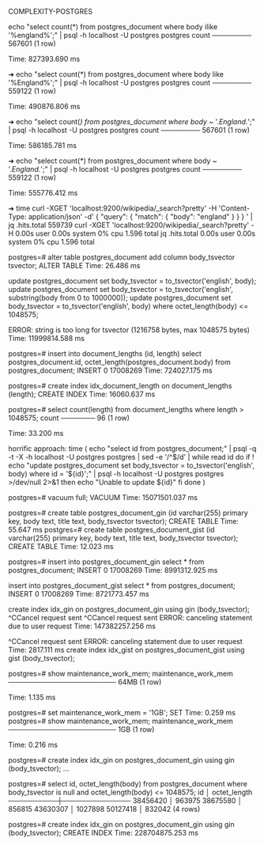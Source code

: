 COMPLEXITY-POSTGRES

echo "select count(*) from postgres_document where body ilike '%england%';" | psql -h localhost -U postgres postgres
 count
────────
 567601
(1 row)

Time: 827393.690 ms

➜ echo "select count(*) from postgres_document where body like '%England%';" | psql -h localhost -U postgres postgres
 count
────────
 559122
(1 row)

Time: 490876.806 ms

➜ echo "select count(*) from postgres_document where body ~* '.*England.*';" | psql -h localhost -U postgres postgres
 count
────────
 567601
(1 row)

Time: 586185.781 ms

➜ echo "select count(*) from postgres_document where body ~ '.*England.*';" | psql -h localhost -U postgres postgres
 count
────────
 559122
(1 row)

Time: 555776.412 ms

➜ time curl -XGET 'localhost:9200/wikipedia/_search?pretty' -H 'Content-Type: application/json' -d'
{
  "query": { "match": { "body": "england" } }
}
' | jq .hits.total
559739
curl -XGET 'localhost:9200/wikipedia/_search?pretty' -H    0.00s user 0.00s system 0% cpu 1.596 total
jq .hits.total  0.00s user 0.00s system 0% cpu 1.596 total

postgres=# alter table postgres_document add column body_tsvector tsvector;
ALTER TABLE
Time: 26.486 ms

update postgres_document set body_tsvector = to_tsvector('english', body);
update postgres_document set body_tsvector = to_tsvector('english', substring(body from 0 to 1000000));
update postgres_document set body_tsvector = to_tsvector('english', body) where octet_length(body) <= 1048575;

ERROR:  string is too long for tsvector (1216758 bytes, max 1048575 bytes)
Time: 11999814.588 ms

postgres=# insert into document_lengths (id, length) select postgres_document.id, octet_length(postgres_document.body) from postgres_document;
INSERT 0 17008269
Time: 724027.175 ms

postgres=# create index idx_document_length on document_lengths (length);
CREATE INDEX
Time: 16060.637 ms

postgres=# select count(length) from document_lengths where length > 1048575;
 count
───────
    96
(1 row)

Time: 33.200 ms

horrific approach:
time (
    echo "select id from postgres_document;" | psql -q -t -X -h localhost -U postgres postgres | sed -e '/^$/d' | while read id
    do
        if ! echo "update postgres_document set body_tsvector = to_tsvector('english', body) where id = '${id}';" | psql -h localhost -U postgres postgres >/dev/null 2>&1
        then
            echo "Unable to update ${id}"
        fi
    done
)

postgres=# vacuum full;
VACUUM
Time: 15071501.037 ms

postgres=# create table postgres_document_gin (id varchar(255) primary key, body text, title text, body_tsvector tsvector);
CREATE TABLE
Time: 55.647 ms
postgres=# create table postgres_document_gist (id varchar(255) primary key, body text, title text, body_tsvector tsvector);
CREATE TABLE
Time: 12.023 ms

postgres=# insert into postgres_document_gin select * from postgres_document;
INSERT 0 17008269
Time: 8991312.925 ms

insert into postgres_document_gist select * from postgres_document;
INSERT 0 17008269
Time: 8721773.457 ms

create index idx_gin on postgres_document_gin using gin (body_tsvector);
^CCancel request sent
^CCancel request sent
ERROR:  canceling statement due to user request
Time: 147382257.256 ms

^CCancel request sent
ERROR:  canceling statement due to user request
Time: 2817.111 ms
create index idx_gist on postgres_document_gist using gist (body_tsvector);

postgres=# show maintenance_work_mem;
 maintenance_work_mem
──────────────────────
 64MB
(1 row)

Time: 1.135 ms

postgres=# set maintenance_work_mem = '1GB';
SET
Time: 0.259 ms
postgres=# show maintenance_work_mem;
 maintenance_work_mem
──────────────────────
 1GB
(1 row)

Time: 0.216 ms

postgres=# create index idx_gin on postgres_document_gin using gin (body_tsvector);
...

postgres=# select id, octet_length(body) from postgres_document where body_tsvector is null and octet_length(body) <= 1048575;
    id    │ octet_length
──────────┼──────────────
 38456420 │       963975
 38675580 │       856815
 43630307 │      1027898
 50127418 │       832042
(4 rows)

postgres=# create index idx_gin on postgres_document_gin using gin (body_tsvector);
CREATE INDEX
Time: 228704875.253 ms
